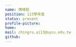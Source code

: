 ```yaml
---
name: 傅靖茹
position: 113學年度
status: present
profile-picture:
home: 
mail: chingru.ai13@nycu.edu.tw
github:
---
```

